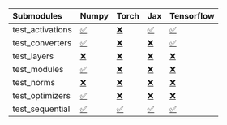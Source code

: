 | Submodules       | Numpy                                                                                                                           | Torch                                                                                                                           | Jax                                                                                                                             | Tensorflow                                                                                                                      |
|:-----------------|:--------------------------------------------------------------------------------------------------------------------------------|:--------------------------------------------------------------------------------------------------------------------------------|:--------------------------------------------------------------------------------------------------------------------------------|:--------------------------------------------------------------------------------------------------------------------------------|
| test_activations | <a href="https://github.com/unifyai/ivy/runs/8058805222?check_suite_focus=true" rel="noopener noreferrer" target="_blank">✅</a> | <a href="https://github.com/unifyai/ivy/runs/8058805385?check_suite_focus=true" rel="noopener noreferrer" target="_blank">❌</a> | <a href="https://github.com/unifyai/ivy/runs/8058805671?check_suite_focus=true" rel="noopener noreferrer" target="_blank">✅</a> | <a href="https://github.com/unifyai/ivy/runs/8058806014?check_suite_focus=true" rel="noopener noreferrer" target="_blank">✅</a> |
| test_converters  | <a href="https://github.com/unifyai/ivy/runs/8058805238?check_suite_focus=true" rel="noopener noreferrer" target="_blank">✅</a> | <a href="https://github.com/unifyai/ivy/runs/8058805417?check_suite_focus=true" rel="noopener noreferrer" target="_blank">❌</a> | <a href="https://github.com/unifyai/ivy/runs/8058805715?check_suite_focus=true" rel="noopener noreferrer" target="_blank">❌</a> | <a href="https://github.com/unifyai/ivy/runs/8058806056?check_suite_focus=true" rel="noopener noreferrer" target="_blank">✅</a> |
| test_layers      | <a href="https://github.com/unifyai/ivy/runs/8058805257?check_suite_focus=true" rel="noopener noreferrer" target="_blank">❌</a> | <a href="https://github.com/unifyai/ivy/runs/8058805457?check_suite_focus=true" rel="noopener noreferrer" target="_blank">❌</a> | <a href="https://github.com/unifyai/ivy/runs/8058805781?check_suite_focus=true" rel="noopener noreferrer" target="_blank">❌</a> | <a href="https://github.com/unifyai/ivy/runs/8058806096?check_suite_focus=true" rel="noopener noreferrer" target="_blank">❌</a> |
| test_modules     | <a href="https://github.com/unifyai/ivy/runs/8058805281?check_suite_focus=true" rel="noopener noreferrer" target="_blank">✅</a> | <a href="https://github.com/unifyai/ivy/runs/8058805499?check_suite_focus=true" rel="noopener noreferrer" target="_blank">❌</a> | <a href="https://github.com/unifyai/ivy/runs/8058805821?check_suite_focus=true" rel="noopener noreferrer" target="_blank">❌</a> | <a href="https://github.com/unifyai/ivy/runs/8058806143?check_suite_focus=true" rel="noopener noreferrer" target="_blank">❌</a> |
| test_norms       | <a href="https://github.com/unifyai/ivy/runs/8058805307?check_suite_focus=true" rel="noopener noreferrer" target="_blank">❌</a> | <a href="https://github.com/unifyai/ivy/runs/8058805543?check_suite_focus=true" rel="noopener noreferrer" target="_blank">❌</a> | <a href="https://github.com/unifyai/ivy/runs/8058805882?check_suite_focus=true" rel="noopener noreferrer" target="_blank">❌</a> | <a href="https://github.com/unifyai/ivy/runs/8058806192?check_suite_focus=true" rel="noopener noreferrer" target="_blank">❌</a> |
| test_optimizers  | <a href="https://github.com/unifyai/ivy/runs/8058805327?check_suite_focus=true" rel="noopener noreferrer" target="_blank">✅</a> | <a href="https://github.com/unifyai/ivy/runs/8058805596?check_suite_focus=true" rel="noopener noreferrer" target="_blank">❌</a> | <a href="https://github.com/unifyai/ivy/runs/8058805921?check_suite_focus=true" rel="noopener noreferrer" target="_blank">❌</a> | <a href="https://github.com/unifyai/ivy/runs/8058806260?check_suite_focus=true" rel="noopener noreferrer" target="_blank">❌</a> |
| test_sequential  | <a href="https://github.com/unifyai/ivy/runs/8058805345?check_suite_focus=true" rel="noopener noreferrer" target="_blank">✅</a> | <a href="https://github.com/unifyai/ivy/runs/8058805629?check_suite_focus=true" rel="noopener noreferrer" target="_blank">✅</a> | <a href="https://github.com/unifyai/ivy/runs/8058805968?check_suite_focus=true" rel="noopener noreferrer" target="_blank">✅</a> | <a href="https://github.com/unifyai/ivy/runs/8058806340?check_suite_focus=true" rel="noopener noreferrer" target="_blank">✅</a> |
